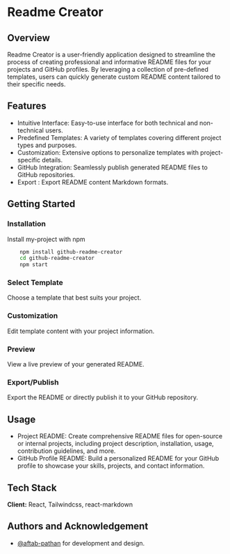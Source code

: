 
# Readme Creator

## Overview

  Readme Creator is a user-friendly application designed to streamline the process of creating professional and informative README files for your projects and GitHub profiles. By leveraging a collection of pre-defined templates, users can quickly generate custom README content tailored to their specific needs.
  
## Features

- Intuitive Interface: Easy-to-use interface for both technical and non-technical users.
- Predefined Templates: A variety of templates covering different project types and purposes.
- Customization: Extensive options to personalize templates with project-specific details.
- GitHub Integration: Seamlessly publish generated README files to GitHub repositories.
- Export : Export README content Markdown formats.

## Getting Started

### Installation

  Install my-project with npm

  ```bash
      npm install github-readme-creator
      cd github-readme-creator
      npm start
  ```

### Select Template

 Choose a template that best suits your project.

### Customization

Edit template content with your project information.

### Preview

View a live preview of your generated README.

### Export/Publish

Export the README or directly publish it to your GitHub repository.

## Usage

- Project README: Create comprehensive README files for open-source or internal projects, including project description, installation, usage, contribution guidelines, and more.
- GitHub Profile README: Build a personalized README for your GitHub profile to showcase your skills, projects, and contact information.

## Tech Stack
  
  **Client:** React, Tailwindcss, react-markdown
  
## Authors and Acknowledgement
  
- [@aftab-pathan](https://www.github.com/aftab-pathan) for development and design.
  